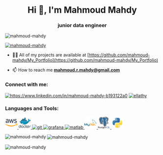<h1 align="center">Hi 👋, I'm Mahmoud Mahdy</h1>
<h3 align="center">junior data engineer</h3>

<p align="left"> <img src="https://komarev.com/ghpvc/?username=mahmoud-mahdy&label=Profile%20views&color=0e75b6&style=flat" alt="mahmoud-mahdy" /> </p>

<p align="left"> <a href="https://github.com/ryo-ma/github-profile-trophy"><img src="https://github-profile-trophy.vercel.app/?username=mahmoud-mahdy" alt="mahmoud-mahdy" /></a> </p>

- 👨‍💻 All of my projects are available at [https://github.com/mahmoud-mahdy/My_Portfolio](https://github.com/mahmoud-mahdy/My_Portfolio)

- 📫 How to reach me **mahmoud.r.mahdy@gmail.com**

<h3 align="left">Connect with me:</h3>
<p align="left">
<a href="https://linkedin.com/in/https://www.linkedin.com/in/mahmoud-mahdy-b193122a0/" target="blank"><img align="center" src="https://raw.githubusercontent.com/rahuldkjain/github-profile-readme-generator/master/src/images/icons/Social/linked-in-alt.svg" alt="https://www.linkedin.com/in/mahmoud-mahdy-b193122a0" height="30" width="40" /></a>
<a href="https://www.codewars.com/users/ellathy" target="blank">
<img align="center" src="https://miro.medium.com/v2/resize:fit:880/1*0pLbHKAulWnsx4U2MQyn2w.png" alt="ellathy" height="40" width="50" /></a>


<h3 align="left">Languages and Tools:</h3>
<p align="left"> <a href="https://aws.amazon.com" target="_blank" rel="noreferrer"> <img src="https://raw.githubusercontent.com/devicons/devicon/master/icons/amazonwebservices/amazonwebservices-original-wordmark.svg" alt="aws" width="40" height="40"/> </a> <a href="https://www.docker.com/" target="_blank" rel="noreferrer"> <img src="https://raw.githubusercontent.com/devicons/devicon/master/icons/docker/docker-original-wordmark.svg" alt="docker" width="40" height="40"/> </a> <a href="https://git-scm.com/" target="_blank" rel="noreferrer"> <img src="https://www.vectorlogo.zone/logos/git-scm/git-scm-icon.svg" alt="git" width="40" height="40"/> </a> <a href="https://grafana.com" target="_blank" rel="noreferrer"> <img src="https://www.vectorlogo.zone/logos/grafana/grafana-icon.svg" alt="grafana" width="40" height="40"/> </a> <a href="https://www.mathworks.com/" target="_blank" rel="noreferrer"> <img src="https://upload.wikimedia.org/wikipedia/commons/2/21/Matlab_Logo.png" alt="matlab" width="40" height="40"/> </a> <a href="https://www.mysql.com/" target="_blank" rel="noreferrer"> <img src="https://raw.githubusercontent.com/devicons/devicon/master/icons/mysql/mysql-original-wordmark.svg" alt="mysql" width="40" height="40"/> </a> <a href="https://www.postgresql.org" target="_blank" rel="noreferrer"> <img src="https://raw.githubusercontent.com/devicons/devicon/master/icons/postgresql/postgresql-original-wordmark.svg" alt="postgresql" width="40" height="40"/> </a> <a href="https://www.python.org" target="_blank" rel="noreferrer"> <img src="https://raw.githubusercontent.com/devicons/devicon/master/icons/python/python-original.svg" alt="python" width="40" height="40"/> </a> </p>

<p><img align="left" src="https://github-readme-stats.vercel.app/api/top-langs?username=mahmoud-mahdy&show_icons=true&locale=en&layout=compact" alt="mahmoud-mahdy" /></p>

<p>&nbsp;<img align="center" src="https://github-readme-stats.vercel.app/api?username=mahmoud-mahdy&show_icons=true&locale=en" alt="mahmoud-mahdy" /></p>

<p><img align="center" src="https://github-readme-streak-stats.herokuapp.com/?user=mahmoud-mahdy&" alt="mahmoud-mahdy" /></p>
